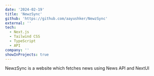 ```yaml
---
date: '2024-02-19'
title: 'NewzSync'
github: 'https://github.com/aayushker/NewzSync'
external: ''
tech:
  - Next.js
  - Tailwind CSS
  - TypeScript
  - API
company: ''
showInProjects: true
---
```


NewzSync is a website which fetches news using News API and NextUI
